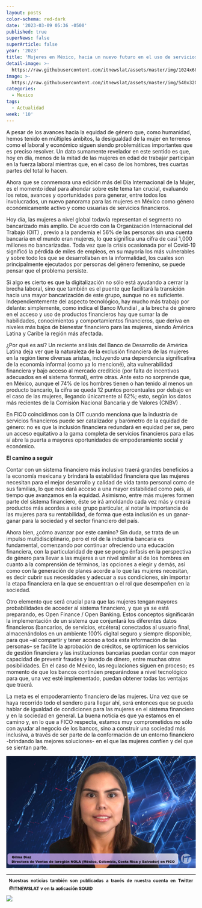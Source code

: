 ```yaml
---
layout: posts
color-schema: red-dark
date: '2023-03-09 05:36 -0500'
published: true
superNews: false
superArticle: false
year: '2023'
title: 'Mujeres en México, hacia un nuevo futuro en el uso de servicios financieros'
detail-image: >-
  https://raw.githubusercontent.com/itnewslat/assets/master/img/1024x680/Gilma-Diaz-g.jpg
image: >-
  https://raw.githubusercontent.com/itnewslat/assets/master/img/540x320/Gilma-Diaz-p.jpg
categories:
  - Mexico
tags:
  - Actualidad
week: '10'
---
```

A pesar de los avances hacia la equidad de género que, como humanidad, hemos tenido en múltiples ámbitos, la desigualdad de la mujer en terrenos como el laboral y económico siguen siendo problemáticas importantes que es preciso resolver. Un dato sumamente revelador en este sentido es que, hoy en día, menos de la mitad de las mujeres en edad de trabajar participan en la fuerza laboral mientras que, en el caso de los hombres, tres cuartas partes del total lo hacen. 

Ahora que se conmemora una edición más del Día Internacional de la Mujer, es el momento ideal para ahondar sobre este tema tan crucial, evaluando los retos, avances y oportunidades para generar, entre todos los involucrados, un nuevo panorama para las mujeres en México como género económicamente activo y como usuarias de servicios financieros.
	
Hoy día, las mujeres a nivel global todavía representan el segmento no bancarizado más amplio. De acuerdo con la Organización Internacional del Trabajo (OIT) , previo a la pandemia el 56% de las personas sin una cuenta bancaria en el mundo eran mujeres, lo que significa una cifra de casi 1,000 millones no bancarizadas. Toda vez que la crisis ocasionada por el Covid-19 significó la pérdida de miles de empleos, en su mayoría los más vulnerables y sobre todo los que se desarrollaban en la informalidad, los cuales son principalmente ejecutados por personas del género femenino, se puede pensar que el problema persiste.

Si algo es cierto es que la digitalización no sólo está ayudando a cerrar la brecha laboral, sino que también es el puente que facilitará la transición hacia una mayor bancarización de este grupo, aunque no es suficiente. Independientemente del aspecto tecnológico, hay mucho más trabajo por delante: simplemente, como indica el Banco Mundial , a la brecha de género en el acceso y uso de productos financieros hay que sumar la de habilidades, conocimientos y comportamientos financieros, que deriva en niveles más bajos de bienestar financiero para las mujeres, siendo América Latina y Caribe la región más afectada.

¿Por qué es así? Un reciente análisis del Banco de Desarrollo de América Latina  deja ver que la naturaleza de la exclusión financiera de las mujeres en la región tiene diversas aristas, incluyendo una dependencia significativa de la economía informal (como ya lo mencioné), alta vulnerabilidad financiera y bajo acceso al mercado crediticio (por falta de incentivos adecuados en el sistema formal), entre otras. Ante esto no sorprende que, en México, aunque el 74% de los hombres tienen o han tenido al menos un producto bancario, la cifra se queda 12 puntos porcentuales por debajo en el caso de las mujeres, llegando únicamente al 62%; esto, según los datos más recientes de la Comisión Nacional Bancaria y de Valores (CNBV) .

En FICO coincidimos con la OIT cuando menciona que la industria de servicios financieros puede ser catalizador y barómetro de la equidad de género: no es que la inclusión financiera redundará en equidad per se, pero un acceso equitativo a la gama completa de servicios financieros para ellas sí abre la puerta a mayores oportunidades de empoderamiento social y económico. 

**El camino a seguir**

Contar con un sistema financiero más inclusivo traerá grandes beneficios a la economía mexicana y brindará la estabilidad financiera que las mujeres necesitan para el mejor desarrollo y calidad de vida tanto personal como de sus familias, lo que nos dará acceso a una mayor estabilidad como país, al tiempo que avanzamos en la equidad. Asimismo, entre más mujeres formen parte del sistema financiero, éste se irá amoldando cada vez más y creará productos más acordes a este grupo particular, al notar la importancia de las mujeres para su rentabilidad, de forma que esta inclusión es un ganar-ganar para la sociedad y el sector financiero del país.

Ahora bien, ¿cómo avanzar por este camino? Sin duda, se trata de un impulso multidisciplinario, pero el rol de la industria bancaria es fundamental, comenzando por continuar ofreciendo una educación financiera, con la particularidad de que se ponga énfasis en la perspectiva de género para llevar a las mujeres a un nivel similar al de los hombres en cuanto a la comprensión de términos, las opciones a elegir y demás, así como con la generación de planes acorde a lo que las mujeres necesitan, es decir cubrir sus necesidades y adecuar a sus condiciones, sin importar la etapa financiera en la que se encuentran o el rol que desempeñen en la sociedad. 

Otro elemento que será crucial para que las mujeres tengan mayores probabilidades de acceder al sistema financiero, y que ya se está preparando, es Open Finance / Open Banking. Estos conceptos significarán la implementación de un sistema que conjuntará los diferentes datos financieros (bancarios, de servicios, etcétera) conectados al usuario final, almacenándolos en un ambiente 100% digital seguro y siempre disponible, para que –al compartir y tener acceso a toda esta información de las personas– se facilite la aprobación de créditos, se optimicen los servicios de gestión financiera y las instituciones bancarias puedan contar con mayor capacidad de prevenir fraudes y lavado de dinero, entre muchas otras posibilidades. En el caso de México, las regulaciones siguen en proceso; es momento de que los bancos continúen preparándose a nivel tecnológico para que, una vez esté implementado, puedan obtener todas las ventajas que traerá. 

La meta es el empoderamiento financiero de las mujeres. Una vez que se haya recorrido todo el sendero para llegar ahí, será entonces que se pueda hablar de igualdad de condiciones para las mujeres en el sistema financiero y en la sociedad en general. La buena noticia es que ya estamos en el camino y, en lo que a FICO respecta, estamos muy comprometidos no sólo con ayudar al negocio de los bancos, sino a construir una sociedad más inclusiva, a través de ser parte de la conformación de un entorno financiero -brindando las mejores soluciones- en el que las mujeres confíen y del que se sientan parte.

![](https://raw.githubusercontent.com/itnewslat/assets/master/img/540x320/Gilma-Diaz-p.jpg)

<table style="height: 42px;" width="569">
<tbody>
<tr>
<td style="text-align: justify;"><sub><strong>Nuestras noticias también son publicadas a través de nuestra cuenta en Twitter <a href="https://twitter.com/itnewslat?lang=es">@ITNEWSLAT</a> y en la aplicación <a href="https://squidapp.co/en/">SQUID</a></strong></sub></td>
</tr>
</tbody>
</table>
<img src="https://tracker.metricool.com/c3po.jpg?hash=56f88a41e39ab42c063cc51676587a04"/>